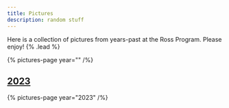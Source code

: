 ```yaml
---
title: Pictures
description: random stuff
---
```


Here is a collection of pictures from years-past at the Ross Program. Please enjoy! {% .lead %}

{% pictures-page year="" /%}

## [2023](/pictures/2023)

{% pictures-page year="2023" /%}
